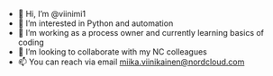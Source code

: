 - 👋 Hi, I’m @viinimi1
- 👀 I’m interested in Python and automation
- 🌱 I’m working as a process owner and currently learning basics of coding
- 💞️ I’m looking to collaborate with my NC colleagues
- 📫 You can reach via email miika.viinikainen@nordcloud.com

<!---
viinimi1/viinimi1 is a ✨ special ✨ repository because its `README.md` (this file) appears on your GitHub profile.
You can click the Preview link to take a look at your changes.
--->
